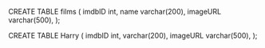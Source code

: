CREATE TABLE films
(
    imdbID int,
    name varchar(200),
    imageURL varchar(500),
);

CREATE TABLE Harry
(
    imdbID int,
     varchar(200),
    imageURL varchar(500),
);
